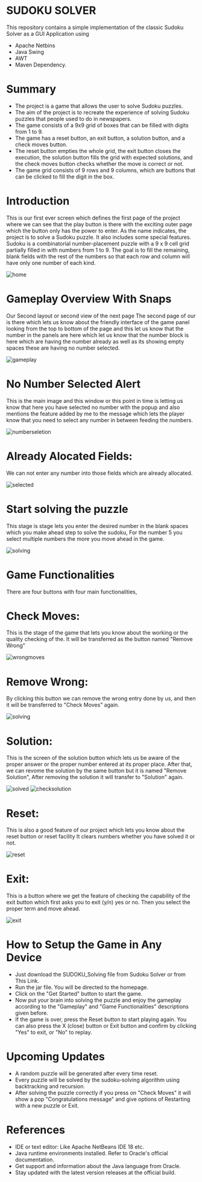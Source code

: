 # SUDOKU SOLVER
This repository contains a simple implementation of the classic Sudoku Solver as a GUI Application using 
  * Apache Netbins
  * Java Swing
  * AWT
  * Maven Dependency.

# Summary
* The project is a game that allows the user to solve Sudoku puzzles.
* The aim of the project is to recreate the experience of solving Sudoku puzzles that people used to do in newspapers.
* The game consists of a 9x9 grid of boxes that can be filled with digits from 1 to 9.
* The game has a reset button, an exit button, a solution button, and a check moves button.
* The reset button empties the whole grid, the exit button closes the execution, the solution button fills the grid with expected solutions, and the check moves button checks whether the move is correct or not.
* The game grid consists of 9 rows and 9 columns, which are buttons that can be clicked to fill the digit in the box.

# Introduction
This is our first ever screen which defines the first page of the project where we can see that the play button is there with the exciting outer page which the button only has the power to enter.
As the name indicates, the project is to solve a Sudoku puzzle. It also includes some special features. 
Sudoku is a combinatorial number-placement puzzle with a 9 x 9 cell grid partially filled in with numbers from 1 to 9. The goal is to fill the remaining, blank fields with the rest of the numbers so that each row and column will have only one number of each kind.

![home](https://github.com/Garaisourav12/SUDOKU_Solving/assets/101336956/5f52abbd-6000-4f13-8c9e-c475735a73b3)


# Gameplay Overview With Snaps
Our Second layout or second view of the next page 
The second page of our is there which lets us know about the friendly interface of the game panel looking from the top to bottom of the page and this let us know that the number in the panels are here which let us know that the number block is here which are having the number already as well as its showing empty spaces these are having no number selected. 

![gameplay](https://github.com/Garaisourav12/SUDOKU_Solving/assets/101336956/df2b0dfe-a801-4cfa-8c38-8075e648287f)


# No Number Selected Alert 
This is the main image and this window or this point in time is letting us know that here you have selected no number with the popup and also mentions the feature added by me to the message which lets the player know that you need to select any number in between feeding the numbers. 

![numberseletion](https://github.com/Garaisourav12/SUDOKU_Solving/assets/101336956/4517ce84-d939-474c-be29-9e1d43224f59)


# Already Alocated Fields:
We can not enter any number into those fields which are already allocated.

![selected](https://github.com/Garaisourav12/SUDOKU_Solving/assets/101336956/e19d5291-4d78-418a-ac3a-404c7db9f355)


#  Start solving the puzzle
This stage is stage lets you enter the desired number in the blank spaces which you make ahead step to solve the sudoku, For the number 5 you select multiple numbers the more you move ahead in the game. 

![solving](https://github.com/Garaisourav12/SUDOKU_Solving/assets/101336956/5cfb5ae3-430f-4674-9c24-4efc4a0b1d12)


# Game Functionalities
There are four buttons with four main functionalities, 

# Check Moves: 
This is the stage of the game that lets you know about the working or the quality checking of the. It will be transferred as the button named "Remove Wrong"
  
  ![wrongmoves](https://github.com/Garaisourav12/SUDOKU_Solving/assets/101336956/d845d052-41b4-494a-b5bc-581e234bdbbb)


# Remove Wrong: 
By clicking this button we can remove the wrong entry done by us, and then it will be transferred to "Check Moves" again.
  
  ![solving](https://github.com/Garaisourav12/SUDOKU_Solving/assets/101336956/54c2a440-e10d-4dff-964a-f6209dc01456)


# Solution: 
This is the screen of the solution button which lets us be aware of the proper answer or the proper number entered at its proper place. After that, we can revome the solution by the same button but it is named "Remove Solution", After removing the solution it will transfer to "Solution" again.
  
  ![solved](https://github.com/Garaisourav12/SUDOKU_Solving/assets/101336956/61f171d2-b28e-4912-a79f-7a89fa6e6f76)
![checksolution](https://github.com/Garaisourav12/SUDOKU_Solving/assets/101336956/3a4aebb2-fec1-4f7c-8279-aebec1249928)


# Reset: 
This is also a good feature of our project which lets you know about the reset button or reset facility It clears numbers whether you have solved it or not.

  ![reset](https://github.com/Garaisourav12/SUDOKU_Solving/assets/101336956/c017c4a9-b341-42a6-ba2b-eae3b7db60b6)


# Exit: 
This is a button where we get the feature of checking the capability of the exit button which first asks you to exit (y/n) yes or no. Then you select the proper term and move ahead.
  
  ![exit](https://github.com/Garaisourav12/SUDOKU_Solving/assets/101336956/52445d95-3f73-4aaf-a2b4-1b2696b75b2c)

# How to Setup the Game in Any Device
* Just download the SUDOKU_Solving file from Sudoku Solver or from This Link.
* Run the jar file. You will be directed to the homepage.
* Click on the "Get Started" button to start the game.
* Now put your brain into solving the puzzle and enjoy the gameplay according to the "Gameplay" and "Game Functionalities" descriptions given before.
* If the game is over, press the Reset button to start playing again. You can also press the X (close) button or Exit button and confirm by clicking "Yes" to exit, or "No" to replay.

# Upcoming Updates
 * A random puzzle will be generated after every time reset.
 * Every puzzle will be solved by the sudoku-solving algorithm using backtracking and recursion.
 * After solving the puzzle correctly if you press on "Check Moves" it will show a pop "Congratulations message" and give options of Restarting with a new puzzle or Exit.
 
# References
 * IDE or text editor: Like Apache NetBeans IDE 18 etc.
 * Java runtime environments installed. Refer to Oracle's official documentation.
 * Get support and information about the Java language from Oracle.
 * Stay updated with the latest version releases at the official build.
